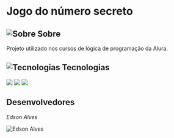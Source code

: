 # Jogo do número secreto

## ![Sobre](https://img.icons8.com/ios/50/info.png) Sobre
Projeto utilizado nos cursos de lógica de programação da Alura.

## ![Tecnologias](https://img.icons8.com/ios/50/rocket.png) Tecnologias

<div>
  <img src="https://img.shields.io/badge/HTML-239120?style=for-the-badge&logo=html5&logoColor=white">
  <img src="https://img.shields.io/badge/CSS-239120?&style=for-the-badge&logo=css3&logoColor=white">
  <img src="https://img.shields.io/badge/JavaScript-F7DF1E?style=for-the-badge&logo=javascript&logoColor=black">
</div>

## Desenvolvedores

*Edson Alves*

![Edson Alves](https://avatars.githubusercontent.com/u/65988401?s=400&u=fd4e64788716c178a3656b3f22e0ab5512434183&v=4)
